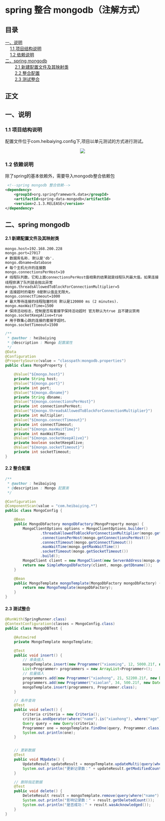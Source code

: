 # spring 整合 mongodb（注解方式）
## 目录<br/>
<a href="#一说明">一、说明</a><br/>
&nbsp;&nbsp;&nbsp;&nbsp;<a href="#11-项目结构说明">1.1 项目结构说明</a><br/>
&nbsp;&nbsp;&nbsp;&nbsp;<a href="#12-依赖说明">1.2 依赖说明</a><br/>
<a href="#二spring-mongodb">二、spring mongodb</a><br/>
&nbsp;&nbsp;&nbsp;&nbsp;&nbsp;&nbsp;&nbsp;&nbsp;<a href="#21-新建配置文件及其映射类">2.1 新建配置文件及其映射类</a><br/>
&nbsp;&nbsp;&nbsp;&nbsp;&nbsp;&nbsp;&nbsp;&nbsp;<a href="#22-整合配置">2.2 整合配置</a><br/>
&nbsp;&nbsp;&nbsp;&nbsp;&nbsp;&nbsp;&nbsp;&nbsp;<a href="#23-测试整合">2.3 测试整合</a><br/>
## 正文<br/>


## 一、说明

### 1.1 项目结构说明

配置文件位于com.heibaiying.config下,项目以单元测试的方式进行测试。

<div align="center"> <img src="https://github.com/heibaiying/spring-samples-for-all/blob/master/pictures/spring-mongodb-annotation.png"/> </div>



### 1.2 依赖说明

除了spring的基本依赖外，需要导入mongodb整合依赖包

```xml
 <!--spring mongodb 整合依赖-->
<dependency>
    <groupId>org.springframework.data</groupId>
    <artifactId>spring-data-mongodb</artifactId>
    <version>2.1.3.RELEASE</version>
</dependency>
```



## 二、spring mongodb

#### 2.1 新建配置文件及其映射类

```properties
mongo.host=192.168.200.228
mongo.port=27017
# 数据库名称. 默认是'db'.
mongo.dbname=database
# 每个主机允许的连接数
mongo.connectionsPerHost=10
# 线程队列数，它和上面connectionsPerHost值相乘的结果就是线程队列最大值。如果连接线程排满了队列就会抛出异常
mongo.threadsAllowedToBlockForConnectionMultiplier=5
# 连接超时的毫秒 0是默认值且无限大。
mongo.connectTimeout=1000
# 最大等待连接的线程阻塞时间 默认是120000 ms (2 minutes).
mongo.maxWaitTime=1500
# 保持活动标志，控制是否有套接字保持活动超时 官方默认为true 且不建议禁用
mongo.socketKeepAlive=true
# 用于群集心跳的连接的套接字超时。
mongo.socketTimeout=1500
```

```java
/**
 * @author : heibaiying
 * @description : Mongo 配置属性
 */
@Data
@Configuration
@PropertySource(value = "classpath:mongodb.properties")
public class MongoProperty {

    @Value("${mongo.host}")
    private String host;
    @Value("${mongo.port}")
    private int port;
    @Value("${mongo.dbname}")
    private String dbname;
    @Value("${mongo.connectionsPerHost}")
    private int connectionsPerHost;
    @Value("${mongo.threadsAllowedToBlockForConnectionMultiplier}")
    private int multiplier;
    @Value("${mongo.connectTimeout}")
    private int connectTimeout;
    @Value("${mongo.maxWaitTime}")
    private int maxWaitTime;
    @Value("${mongo.socketKeepAlive}")
    private boolean socketKeepAlive;
    @Value("${mongo.socketTimeout}")
    private int socketTimeout;
}
```

#### 2.2 整合配置

```java
/**
 * @author : heibaiying
 * @description : Mongo 配置类
 */

@Configuration
@ComponentScan(value = "com.heibaiying.*")
public class MongoConfig {

    @Bean
    public MongoDbFactory mongoDbFactory(MongoProperty mongo) {
        MongoClientOptions options = MongoClientOptions.builder()
                .threadsAllowedToBlockForConnectionMultiplier(mongo.getMultiplier())
                .connectionsPerHost(mongo.getConnectionsPerHost())
                .connectTimeout(mongo.getConnectTimeout())
                .maxWaitTime(mongo.getMaxWaitTime())
                .socketTimeout(mongo.getSocketTimeout())
                .build();
        MongoClient client = new MongoClient(new ServerAddress(mongo.getHost(), mongo.getPort()), options);
        return new SimpleMongoDbFactory(client, mongo.getDbname());
    }

    @Bean
    public MongoTemplate mongoTemplate(MongoDbFactory mongoDbFactory) {
        return new MongoTemplate(mongoDbFactory);
    }
}
```

#### 2.3 测试整合

```java
@RunWith(SpringRunner.class)
@ContextConfiguration(classes = MongoConfig.class)
public class MongoDBTest {

    @Autowired
    private MongoTemplate mongoTemplate;

    @Test
    public void insert() {
        // 单条插入
        mongoTemplate.insert(new Programmer("xiaoming", 12, 5000.21f, new Date()));
        List<Programmer> programmers = new ArrayList<Programmer>();
        // 批量插入
        programmers.add(new Programmer("xiaohong", 21, 52200.21f, new Date()));
        programmers.add(new Programmer("xiaolan", 34, 500.21f, new Date()));
        mongoTemplate.insert(programmers, Programmer.class);
    }

    // 条件查询
    @Test
    public void select() {
        Criteria criteria = new Criteria();
        criteria.andOperator(where("name").is("xiaohong"), where("age").is(21));
        Query query = new Query(criteria);
        Programmer one = mongoTemplate.findOne(query, Programmer.class);
        System.out.println(one);
    }


    // 更新数据
    @Test
    public void MUpdate() {
        UpdateResult updateResult = mongoTemplate.updateMulti(query(where("name").is("xiaoming")), update("age", 35), Programmer.class);
        System.out.println("更新记录数：" + updateResult.getModifiedCount());
    }

    // 删除指定数据
    @Test
    public void delete() {
        DeleteResult result = mongoTemplate.remove(query(where("name").is("xiaolan")), Programmer.class);
        System.out.println("影响记录数：" + result.getDeletedCount());
        System.out.println("是否成功：" + result.wasAcknowledged());
    }
}
```
